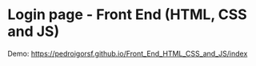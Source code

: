 # Login page - Front End (HTML, CSS and JS)

Demo: https://pedroigorsf.github.io/Front_End_HTML_CSS_and_JS/index
